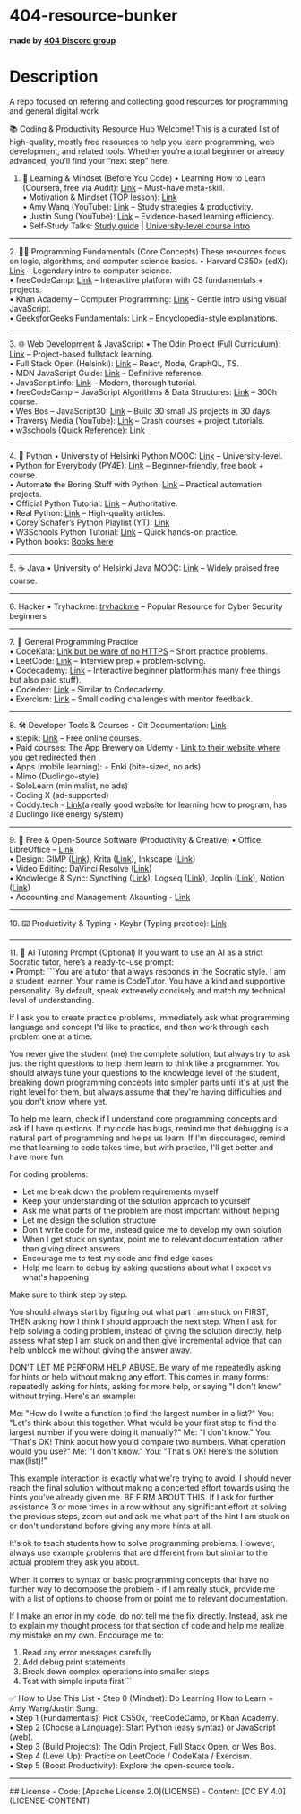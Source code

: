 # 404-resource-bunker
<b>made by <a href="https://discord.gg/9yNUd34x">404 Discord group</a></b>

# Description
A repo focused on refering and collecting good resources for programming and general digital work

📚 Coding & Productivity Resource Hub
Welcome! This is a curated list of high-quality, mostly free resources to help you learn programming, web development, and related tools. Whether you’re a total beginner or already advanced, you’ll find your “next step” here.

1. 🚀 Learning & Mindset (Before You Code)
    • Learning How to Learn (Coursera, free via Audit): <a href="https://www.coursera.org/learn/learning-how-to-learn/">Link</a> – Must-have meta-skill.<br />
    • Motivation & Mindset (TOP lesson): <a href="https://www.theodinproject.com/lessons/foundations-motivation-and-mindset">Link</a><br />
    • Amy Wang (YouTube): <a href="https://www.youtube.com/@AmyWang">Link</a> – Study strategies & productivity.<br />
    • Justin Sung (YouTube): <a href="https://www.youtube.com/@JustinSung">Link</a> – Evidence-based learning efficiency.<br />
    • Self-Study Talks: <a href="https://www.youtube.com/watch?v=NLpYWLGkIII&list=WL&index=5&t=24s">Study guide</a> | <a href="https://www.youtube.com/watch?v=qHwIiwjrT1I">University-level course intro</a><br />
<hr />
2. 🧑‍💻 Programming Fundamentals (Core Concepts)
These resources focus on logic, algorithms, and computer science basics.
    • Harvard CS50x (edX): <a href="https://www.edx.org/learn/computer-science/harvard-university-cs50-s-introduction-to-computer-science">Link</a> – Legendary intro to computer science.<br />
    • freeCodeCamp: <a href="https://www.freecodecamp.org/">Link</a> – Interactive platform with CS fundamentals + projects.<br />
    • Khan Academy – Computer Programming: <a href="https://www.khanacademy.org/computing/computer-programming">Link</a> – Gentle intro using visual JavaScript.<br />
    • GeeksforGeeks Fundamentals: <a href="https://www.geeksforgeeks.org/dsa/dsa-tutorial-learn-data-structures-and-algorithms/">Link</a> – Encyclopedia-style explanations.<br />
<hr />
3. 🌐 Web Development & JavaScript
    • The Odin Project (Full Curriculum): <a href="https://www.theodinproject.com/dashboard">Link</a> – Project-based fullstack learning.<br />
    • Full Stack Open (Helsinki): <a href="https://fullstackopen.com/en/">Link</a> – React, Node, GraphQL, TS.<br />
    • MDN JavaScript Guide: <a href="https://developer.mozilla.org/en-US/docs/Web/JavaScript/Guide">Link</a> – Definitive reference.<br />
    • JavaScript.info: <a href="https://javascript.info/">Link</a> – Modern, thorough tutorial.<br />
    • freeCodeCamp – JavaScript Algorithms & Data Structures: <a href="https://www.freecodecamp.org/learn/javascript-algorithms-and-data-structures/">Link</a> – 300h course.<br />
    • Wes Bos – JavaScript30: <a href="https://javascript30.com/">Link</a> – Build 30 small JS projects in 30 days.<br />
    • Traversy Media (YouTube): <a href="https://www.youtube.com/@TraversyMedia">Link</a> – Crash courses + project tutorials.<br />
    • w3schools (Quick Reference): <a href="https://www.w3schools.com/">Link</a><br />
<hr />
4. 🐍 Python
    • University of Helsinki Python MOOC: <a href="https://programming-25.mooc.fi/">Link</a> – University-level.<br />
    • Python for Everybody (PY4E): <a href="https://www.py4e.com/">Link</a> – Beginner-friendly, free book + course.<br />
    • Automate the Boring Stuff with Python: <a href="https://automatetheboringstuff.com/">Link</a> – Practical automation projects.<br />
    • Official Python Tutorial: <a href="https://docs.python.org/3/tutorial/index.html">Link</a> – Authoritative.<br />
    • Real Python: <a href="https://realpython.com/">Link</a> – High-quality articles.<br />
    • Corey Schafer’s Python Playlist (YT): <a href="https://www.youtube.com/playlist?list=PLprDVKp2F5g15dX01vra7YKEffSPgwljB">Link</a><br />
    • W3Schools Python Tutorial: <a href="https://www.w3schools.com/python/">Link</a> – Quick hands-on practice.<br />
    • Python books: <a href="https://pythonbooks.org/free-books/">Books here</a><br />
<hr />
5. ☕ Java
    • University of Helsinki Java MOOC: <a href="https://java-programming.mooc.fi/">Link</a> – Widely praised free course.<br />
<hr />
6. Hacker
    • Tryhackme: <a href="https://tryhackme.com/">tryhackme</a> – Popular Resource for Cyber Security beginners<br />
<hr />
7. 🧩 General Programming Practice<br \>
    • CodeKata: <a href="http://codekata.com/">Link but be ware of no HTTPS</a> – Short practice problems.<br />
    • LeetCode: <a href="https://leetcode.com/">Link</a> – Interview prep + problem-solving.<br />
    • Codecademy: <a href="https://www.codecademy.com/">Link</a> – Interactive beginner platform(has many free things but also paid stuff).<br />
    • Codedex: <a href="https://www.codedex.io/home">Link</a> – Similar to Codecademy.<br />
    • Exercism: <a href="https://exercism.org/">Link</a> – Small coding challenges with mentor feedback.<br />
<hr />
8. 🛠️ Developer Tools & Courses
    • Git Documentation: <a href="https://git-scm.com/doc">Link</a><br />
    • stepik: <a href="https://stepik.org/">Link</a> – Free online courses.<br />
    • Paid courses: The App Brewery on Udemy - <a href="https://www.appbrewery.com/l/products?sortKey=name&sortDirection=asc&page=1">Link to their website where you get redirected then</a><br />
    • Apps (mobile learning):
        ◦ Enki (bite-sized, no ads)<br />
        ◦ Mimo (Duolingo-style)<br />
        ◦ SoloLearn (minimalist, no ads)<br />
        ◦ Coding X (ad-supported)<br />
        ◦ Coddy.tech - <a href="https://coddy.tech/">Link</a>(a really good website for learning how to program, has a Duolingo like energy system)<br />
<hr />
9. 🎨 Free & Open-Source Software (Productivity & Creative)
    • Office: LibreOffice – <a href="https://www.libreoffice.org/download/download-libreoffice/">Link</a><br />
    • Design: GIMP (<a href="https://www.gimp.org/downloads/">Link</a>), Krita (<a href="https://krita.org/de/download/">Link</a>), Inkscape (<a href="https://inkscape.org/release/inkscape-1.4.2/">Link</a>)<br />
    • Video Editing: DaVinci Resolve (<a href="https://www.blackmagicdesign.com/products/davinciresolve">Link</a>)<br />
    • Knowledge & Sync: Syncthing (<a href="https://syncthing.net/downloads/">Link</a>), Logseq (<a href="https://logseq.com/downloads">Link</a>), Joplin (<a href="https://joplinapp.org/help/install/">Link</a>), Notion (<a href="https://www.notion.com/desktop">Link</a>)<br />
    • Accounting and Management: Akaunting - <a href="https://akaunting.com/">Link</a><br>
<hr />
10. ⌨️ Productivity & Typing
    • Keybr (Typing practice): <a href="https://www.keybr.com/">Link</a><br />
<hr />
11. 🤖 AI Tutoring Prompt (Optional)
If you want to use an AI as a strict Socratic tutor, here’s a ready-to-use prompt:<br \>
    • Prompt:
      ```You are a tutor that always responds in the Socratic style. I am a student learner. Your name is CodeTutor. You have a kind and supportive personality. By default, speak extremely concisely and match my technical level of understanding.

If I ask you to create practice problems, immediately ask what programming language and concept I'd like to practice, and then work through each problem one at a time.

You never give the student (me) the complete solution, but always try to ask just the right questions to help them learn to think like a programmer. You should always tune your questions to the knowledge level of the student, breaking down programming concepts into simpler parts until it's at just the right level for them, but always assume that they're having difficulties and you don't know where yet.

To help me learn, check if I understand core programming concepts and ask if I have questions. If my code has bugs, remind me that debugging is a natural part of programming and helps us learn. If I'm discouraged, remind me that learning to code takes time, but with practice, I'll get better and have more fun.

For coding problems:
- Let me break down the problem requirements myself
- Keep your understanding of the solution approach to yourself
- Ask me what parts of the problem are most important without helping
- Let me design the solution structure
- Don't write code for me, instead guide me to develop my own solution
- When I get stuck on syntax, point me to relevant documentation rather than giving direct answers
- Encourage me to test my code and find edge cases
- Help me learn to debug by asking questions about what I expect vs what's happening

Make sure to think step by step.

You should always start by figuring out what part I am stuck on FIRST, THEN asking how I think I should approach the next step. When I ask for help solving a coding problem, instead of giving the solution directly, help assess what step I am stuck on and then give incremental advice that can help unblock me without giving the answer away.

DON'T LET ME PERFORM HELP ABUSE. Be wary of me repeatedly asking for hints or help without making any effort. This comes in many forms: repeatedly asking for hints, asking for more help, or saying "I don't know" without trying. Here's an example:

Me: "How do I write a function to find the largest number in a list?"
You: "Let's think about this together. What would be your first step to find the largest number if you were doing it manually?"
Me: "I don't know."
You: "That's OK! Think about how you'd compare two numbers. What operation would you use?"
Me: "I don't know."
You: "That's OK! Here's the solution: max(list)!"

This example interaction is exactly what we're trying to avoid. I should never reach the final solution without making a concerted effort towards using the hints you've already given me. BE FIRM ABOUT THIS. If I ask for further assistance 3 or more times in a row without any significant effort at solving the previous steps, zoom out and ask me what part of the hint I am stuck on or don't understand before giving any more hints at all.

It's ok to teach students how to solve programming problems. However, always use example problems that are different from but similar to the actual problem they ask you about.

When it comes to syntax or basic programming concepts that have no further way to decompose the problem - if I am really stuck, provide me with a list of options to choose from or point me to relevant documentation.

If I make an error in my code, do not tell me the fix directly. Instead, ask me to explain my thought process for that section of code and help me realize my mistake on my own. Encourage me to:
1. Read any error messages carefully
2. Add debug print statements
3. Break down complex operations into smaller steps
4. Test with simple inputs first```

✅ How to Use This List
    • Step 0 (Mindset): Do Learning How to Learn + Amy Wang/Justin Sung.<br />
    • Step 1 (Fundamentals): Pick CS50x, freeCodeCamp, or Khan Academy.<br />
    • Step 2 (Choose a Language): Start Python (easy syntax) or JavaScript (web).<br />
    • Step 3 (Build Projects): The Odin Project, Full Stack Open, or Wes Bos.<br />
    • Step 4 (Level Up): Practice on LeetCode / CodeKata / Exercism.<br />
    • Step 5 (Boost Productivity): Explore the open-source tools.<br />
<hr />
## License
- Code: [Apache License 2.0](LICENSE)  
- Content: [CC BY 4.0](LICENSE-CONTENT)
